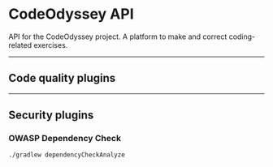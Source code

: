# CodeOdyssey API
API for the CodeOdyssey project. A platform to make and correct coding-related exercises.

---

## Code quality plugins

---

## Security plugins
### OWASP Dependency Check
```bash
./gradlew dependencyCheckAnalyze
```